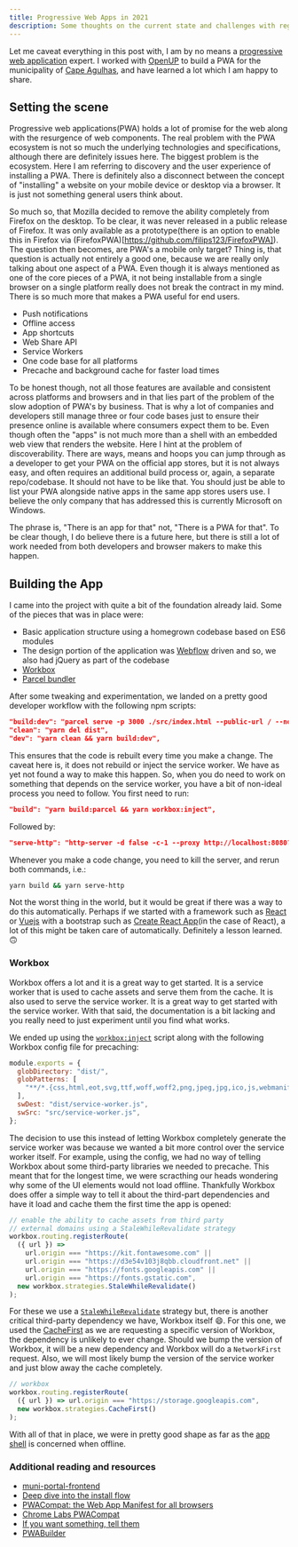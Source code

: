 ```yaml
---
title: Progressive Web Apps in 2021
description: Some thoughts on the current state and challenges with regards to building a PWA in 2021
---
```


Let me caveat everything in this post with, I am by no means a [progressive web application](https://developer.mozilla.org/en-US/docs/Web/Progressive_web_apps) expert. I worked with [OpenUP](https://openup.org.za/) to build a PWA for the municipality of [Cape Agulhas](https://en.wikipedia.org/wiki/Cape_Agulhas), and have learned a lot which I am happy to share.

## Setting the scene

Progressive web applications(PWA) holds a lot of promise for the web along with the resurgence of web components. The real problem with the PWA ecosystem is not so much the underlying technologies and specifications, although there are definitely issues here. The biggest problem is the ecosystem. Here I am referring to discovery and the user experience of installing a PWA. There is definitely also a disconnect between the concept of "installing" a website on your mobile device or desktop via a browser. It is just not something general users think about.

So much so, that Mozilla decided to remove the ability completely from Firefox on the desktop. To be clear, it was never released in a public release of Firefox. It was only available as a prototype(there is an option to enable this in Firefox via (FirefoxPWA)[https://github.com/filips123/FirefoxPWA]). The question then becomes, are PWA's a mobile only target? Thing is, that question is actually not entirely a good one, because we are really only talking about one aspect of a PWA. Even though it is always mentioned as one of the core pieces of a PWA, it not being installable from a single browser on a single platform really does not break the contract in my mind. There is so much more that makes a PWA useful for end users.

- Push notifications
- Offline access
- App shortcuts
- Web Share API
- Service Workers
- One code base for all platforms
- Precache and background cache for faster load times

To be honest though, not all those features are available and consistent across platforms and browsers and in that lies part of the problem of the slow adoption of PWA's by business. That is why a lot of companies and developers still manage three or four code bases just to ensure their presence online is available where consumers expect them to be. Even though often the "apps" is not much more than a shell with an embedded web view that renders the website. Here I hint at the problem of discoverability. There are ways, means and hoops you can jump through as a developer to get your PWA on the official app stores, but it is not always easy, and often requires an additional build process or, again, a separate repo/codebase. It should not have to be like that. You should just be able to list your PWA alongside native apps in the same app stores users use. I believe the only company that has addressed this is currently Microsoft on Windows.

The phrase is, "There is an app for that" not, "There is a PWA for that". To be clear though, I do believe there is a future here, but there is still a lot of work needed from both developers and browser makers to make this happen.

## Building the App

I came into the project with quite a bit of the foundation already laid. Some of the pieces that was in place were:

- Basic application structure using a homegrown codebase based on ES6 modules
- The design portion of the application was [Webflow](https://webflow.com/) driven and so, we also had jQuery as part of the codebase
- [Workbox](https://developers.google.com/web/tools/workbox/)
- [Parcel bundler](https://parceljs.org/)

After some tweaking and experimentation, we landed on a pretty good developer workflow with the following npm scripts:

```json
"build:dev": "parcel serve -p 3000 ./src/index.html --public-url / --no-cache --open",
"clean": "yarn del dist",
"dev": "yarn clean && yarn build:dev",
```

This ensures that the code is rebuilt every time you make a change. The caveat here is, it does not rebuild or inject the service worker. We have as yet not found a way to make this happen. So, when you do need to work on something that depends on the service worker, you have a bit of non-ideal process you need to follow. You first need to run:

```json
"build": "yarn build:parcel && yarn workbox:inject",
```

Followed by:

```json
"serve-http": "http-server -d false -c-1 --proxy http://localhost:8080? dist",
```

Whenever you make a code change, you need to kill the server, and rerun both commands, i.e.:

```bash
yarn build && yarn serve-http
```

Not the worst thing in the world, but it would be great if there was a way to do this automatically. Perhaps if we started with a framework such as [React](https://reactjs.org/) or [Vuejs](https://vuejs.org/) with a bootstrap such as [Create React App](https://create-react-app.dev/)(in the case of React), a lot of this might be taken care of automatically. Definitely a lesson learned. 🙃

### Workbox

Workbox offers a lot and it is a great way to get started. It is a service worker that is used to cache assets and serve them from the cache. It is also used to serve the service worker. It is a great way to get started with the service worker. With that said, the documentation is a bit lacking and you really need to just experiment until you find what works.

We ended up using the [`workbox:inject`](https://developers.google.com/web/tools/workbox/reference-docs/latest/module-workbox-webpack-plugin.InjectManifest) script along with the following Workbox config file for precaching:

```js
module.exports = {
  globDirectory: "dist/",
  globPatterns: [
    "**/*.{css,html,eot,svg,ttf,woff,woff2,png,jpeg,jpg,ico,js,webmanifest}",
  ],
  swDest: "dist/service-worker.js",
  swSrc: "src/service-worker.js",
};
```

The decision to use this instead of letting Workbox completely generate the service worker was because we wanted a bit more control over the service worker itself. For example, using the config, we had no way of telling Workbox about some third-party libraries we needed to precache. This meant that for the longest time, we were scracthing our heads wondering why some of the UI elements would not load offline. Thankfully Workbox does offer a simple way to tell it about the third-part dependencies and have it load and cache them the first time the app is opened:

```js
// enable the ability to cache assets from third party
// external domains using a StaleWhileRevalidate strategy
workbox.routing.registerRoute(
  ({ url }) =>
    url.origin === "https://kit.fontawesome.com" ||
    url.origin === "https://d3e54v103j8qbb.cloudfront.net" ||
    url.origin === "https://fonts.googleapis.com" ||
    url.origin === "https://fonts.gstatic.com",
  new workbox.strategies.StaleWhileRevalidate()
);
```

For these we use a [`StaleWhileRevalidate`](https://web.dev/stale-while-revalidate/) strategy but, there is another critical third-party dependency we have, Workbox itself 😄. For this one, we used the [CacheFirst](https://developers.google.com/web/tools/workbox/modules/workbox-strategies#cache_first_cache_falling_back_to_network) as we are requesting a specific version of Workbox, the dependency is unlikely to ever change. Should we bump the version of Workbox, it will be a new dependency and Workbox will do a `NetworkFirst` request. Also, we will most likely bump the version of the service worker and just blow away the cache completely.

```js
// workbox
workbox.routing.registerRoute(
  ({ url }) => url.origin === "https://storage.googleapis.com",
  new workbox.strategies.CacheFirst()
);
```

With all of that in place, we were in pretty good shape as far as the [app shell](https://developers.google.com/web/fundamentals/architecture/app-shell) is concerned when offline.

### Additional reading and resources

- [muni-portal-frontend](https://github.com/OpenUpSA/muni-portal-frontend/)
- [Deep dive into the install flow](https://www.youtube.com/watch?v=kzJfiKQyD24)
- [PWACompat: the Web App Manifest for all browsers](https://developers.google.com/web/updates/2018/07/pwacompat)
- [Chrome Labs PWACompat](https://github.com/GoogleChromeLabs/pwacompat)
- [If you want something, tell them](https://medium.com/dev-channel/progressive-web-app-progress-in-ios-12-2-beta-1-build-16e5181f-a18cd05ca361#4fab)
- [PWABuilder](https://www.pwabuilder.com/)
